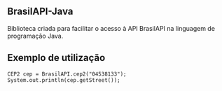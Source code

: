 ## BrasilAPI-Java
Biblioteca criada para facilitar o acesso à API BrasilAPI na linguagem de programação Java.

## Exemplo de utilização
```
CEP2 cep = BrasilAPI.cep2("04538133");
System.out.println(cep.getStreet());
```
